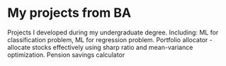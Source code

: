 # My projects from BA
Projects I developed during my undergraduate degree.
Including:
ML for classification problem, ML for regression problem.
Portfolio allocator - allocate stocks effectively using sharp ratio and mean-variance optimization.
Pension savings calculator
